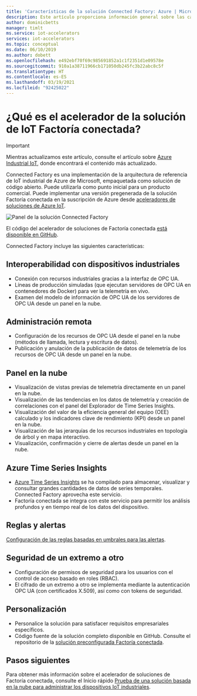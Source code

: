 ```yaml
---
title: 'Características de la solución Connected Factory: Azure | Microsoft Docs'
description: Este artículo proporciona información general sobre las características de la solución preconfigurada Connected Factory, como el panel en la nube, las reglas y las alertas.
author: dominicbetts
manager: timlt
ms.service: iot-accelerators
services: iot-accelerators
ms.topic: conceptual
ms.date: 06/10/2019
ms.author: dobett
ms.openlocfilehash: e492ebf70f69c985691852a1c1f2351d1e09578e
ms.sourcegitcommit: 910a1a38711966cb171050db245fc3b22abc8c5f
ms.translationtype: HT
ms.contentlocale: es-ES
ms.lasthandoff: 03/19/2021
ms.locfileid: "92425022"
---
```

# <a name="what-is-connected-factory-iot-solution-accelerator"></a>¿Qué es el acelerador de la solución de IoT Factoría conectada?

> [!IMPORTANT]
> Mientras actualizamos este artículo, consulte el artículo sobre [Azure Industrial IoT](https://azure.github.io/Industrial-IoT/), donde encontrará el contenido más actualizado.

Connected Factory es una implementación de la arquitectura de referencia de IoT industrial de Azure de Microsoft, empaquetada como solución de código abierto. Puede utilizarla como punto inicial para un producto comercial. Puede implementar una versión pregenerada de la solución Factoría conectada en la suscripción de Azure desde [aceleradores de soluciones de Azure IoT](https://www.azureiotsolutions.com/#solutions/types/CF).

![Panel de la solución Connected Factory](./media/iot-accelerators-connected-factory-features/dashboard.png)

El código del acelerador de soluciones de Factoría conectada [está disponible en GitHub](https://github.com/Azure/azure-iot-connected-factory).

Connected Factory incluye las siguientes características:

## <a name="industrial-device-interoperability"></a>Interoperabilidad con dispositivos industriales

- Conexión con recursos industriales gracias a la interfaz de OPC UA.
- Líneas de producción simuladas (que ejecutan servidores de OPC UA en contenedores de Docker) para ver la telemetría en vivo.
- Examen del modelo de información de OPC UA de los servidores de OPC UA desde un panel en la nube.

## <a name="remote-management"></a>Administración remota

- Configuración de los recursos de OPC UA desde el panel en la nube (métodos de llamada, lectura y escritura de datos).
- Publicación y anulación de la publicación de datos de telemetría de los recursos de OPC UA desde un panel en la nube.

## <a name="cloud-dashboard"></a>Panel en la nube

- Visualización de vistas previas de telemetría directamente en un panel en la nube.
- Visualización de las tendencias en los datos de telemetría y creación de correlaciones con el panel del Explorador de Time Series Insights.
- Visualización del valor de la eficiencia general del equipo (OEE) calculado y los indicadores clave de rendimiento (KPI) desde un panel en la nube.
- Visualización de las jerarquías de los recursos industriales en topología de árbol y en mapa interactivo.
- Visualización, confirmación y cierre de alertas desde un panel en la nube.

## <a name="azure-time-series-insights"></a>Azure Time Series Insights

- [Azure Time Series Insights](../time-series-insights/time-series-insights-overview.md) se ha compilado para almacenar, visualizar y consultar grandes cantidades de datos de series temporales. Connected Factory aprovecha este servicio.
- Factoría conectada se integra con este servicio para permitir los análisis profundos y en tiempo real de los datos del dispositivo.

## <a name="rules-and-alerts"></a>Reglas y alertas

[Configuración de las reglas basadas en umbrales para las alertas](iot-accelerators-connected-factory-configure.md).

## <a name="end-to-end-security"></a>Seguridad de un extremo a otro

- Configuración de permisos de seguridad para los usuarios con el control de acceso basado en roles (RBAC).
- El cifrado de un extremo a otro se implementa mediante la autenticación OPC UA (con certificados X.509), así como con tokens de seguridad.

## <a name="customizability"></a>Personalización

- Personalice la solución para satisfacer requisitos empresariales específicos.
- Código fuente de la solución completo disponible en GitHub. Consulte el repositorio de la [solución preconfigurada Factoría conectada](https://github.com/Azure/azure-iot-connected-factory).

## <a name="next-steps"></a>Pasos siguientes

Para obtener más información sobre el acelerador de soluciones de Factoría conectada, consulte el Inicio rápido [Prueba de una solución basada en la nube para administrar los dispositivos IoT industriales](quickstart-connected-factory-deploy.md).
